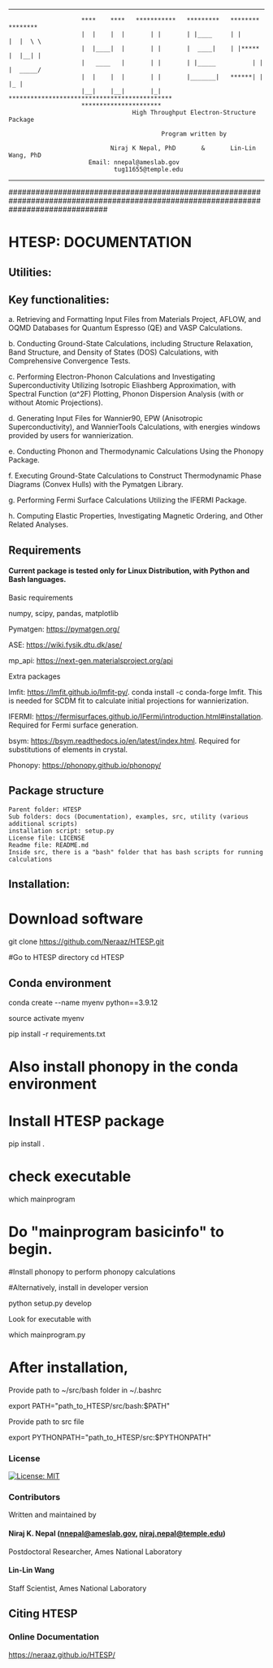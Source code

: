______________


                        ****    ****   ***********   *********   ********       ********                 
                        |  |    |  |       | |       | |____     | |            |  |  \ \                 
                        |  |____|  |       | |       |  ____|    | |*****       |  |__| |                       
                        |   ____   |       | |       | |_____          | |      |  _____/                       
                        |  |    |  |       | |       |_______|   ******| |      |_ |                       
                        |__|    |__|       |_| *********************************************                                          
                        **********************                                                               
                                      High Throughput Electron-Structure Package                              

                                              Program written by

                                Niraj K Nepal, PhD       &       Lin-Lin Wang, PhD                        
                          Email: nnepal@ameslab.gov                              
                                 tug11655@temple.edu                              


_____________________________________________________________________________________________________________________________________
######################################################################################################################################

   # HTESP: DOCUMENTATION

##                                                                  Utilities:
                                

## Key functionalities:

a. Retrieving and Formatting Input Files from Materials Project, AFLOW, and OQMD Databases for Quantum Espresso (QE) and VASP Calculations.

b. Conducting Ground-State Calculations, including Structure Relaxation, Band Structure, and Density of States (DOS) Calculations, with Comprehensive Convergence Tests.

c. Performing Electron-Phonon Calculations and Investigating Superconductivity Utilizing Isotropic Eliashberg Approximation, with Spectral Function (α^2F) Plotting, Phonon Dispersion Analysis (with or without Atomic Projections).

d. Generating Input Files for Wannier90, EPW (Anisotropic Superconductivity), and WannierTools Calculations, with energies windows provided by users for wannierization.

e. Conducting Phonon and Thermodynamic Calculations Using the Phonopy Package.

f. Executing Ground-State Calculations to Construct Thermodynamic Phase Diagrams (Convex Hulls) with the Pymatgen Library.

g. Performing Fermi Surface Calculations Utilizing the IFERMI Package.

h. Computing Elastic Properties, Investigating Magnetic Ordering, and Other Related Analyses.

## Requirements

#### Current package is tested only for Linux Distribution, with Python and Bash languages.
Basic requirements

numpy, scipy, pandas, matplotlib

Pymatgen: https://pymatgen.org/

ASE: https://wiki.fysik.dtu.dk/ase/

mp_api: https://next-gen.materialsproject.org/api

Extra packages

lmfit: https://lmfit.github.io/lmfit-py/. conda install -c conda-forge lmfit. This is needed for SCDM fit to calculate initial projections for wannierization.

IFERMI: https://fermisurfaces.github.io/IFermi/introduction.html#installation. Required for Fermi surface generation.

bsym: https://bsym.readthedocs.io/en/latest/index.html. Required for substitutions of elements in crystal.

Phonopy: https://phonopy.github.io/phonopy/

## Package structure
    Parent folder: HTESP
    Sub folders: docs (Documentation), examples, src, utility (various additional scripts)
    installation script: setup.py
    License file: LICENSE
    Readme file: README.md
    Inside src, there is a "bash" folder that has bash scripts for running calculations

## Installation:
# Download software 
git clone https://github.com/Neraaz/HTESP.git

#Go to HTESP directory
cd HTESP

## Conda environment
conda create --name myenv python==3.9.12

source activate myenv

pip install -r requirements.txt

# Also install phonopy in the conda environment

# Install HTESP package
pip install .

# check executable

which mainprogram

# Do "mainprogram basicinfo" to begin.
#Install phonopy to perform phonopy calculations

#Alternatively, install in developer version

python setup.py develop

Look for executable with

which mainprogram.py

# After installation,

Provide path to ~/src/bash folder in ~/.bashrc

export PATH="path_to_HTESP/src/bash:$PATH"

Provide path to src file

export PYTHONPATH="path_to_HTESP/src:$PYTHONPATH"

### License

[![License: MIT](https://img.shields.io/badge/License-MIT-yellow.svg)](https://opensource.org/licenses/MIT)


### Contributors

Written and maintained by

#### Niraj K. Nepal (nnepal@ameslab.gov, niraj.nepal@temple.edu)

Postdoctoral Researcher, Ames National Laboratory

#### Lin-Lin Wang

Staff Scientist, Ames National Laboratory 

## Citing HTESP

### Online Documentation

https://neraaz.github.io/HTESP/
